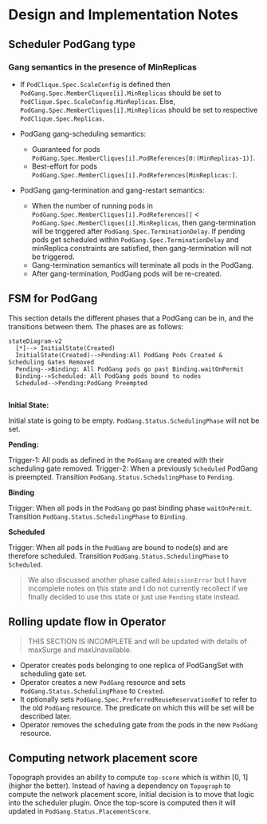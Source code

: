 # Design and Implementation Notes

## Scheduler PodGang type

### Gang semantics in the presence of MinReplicas

* If `PodClique.Spec.ScaleConfig` is defined then `PodGang.Spec.MemberCliques[i].MinReplicas` should be set to `PodClique.Spec.ScaleConfig.MinReplicas`. Else, 
`PodGang.Spec.MemberCliques[i].MinReplicas` should be set to respective `PodClique.Spec.Replicas`.

* PodGang gang-scheduling semantics:
  * Guaranteed for pods `PodGang.Spec.MemberCliques[i].PodReferences[0:(MinReplicas-1)]`.
  * Best-effort for pods `PodGang.Spec.MemberCliques[i].PodReferences[MinReplicas:]`.

* PodGang gang-termination and gang-restart semantics:
  * When the number of running pods in `PodGang.Spec.MemberCliques[i].PodReferences[]` < `PodGang.Spec.MemberCliques[i].MinReplicas`,
  then gang-termination will be triggered after `PodGang.Spec.TerminationDelay`. If pending pods get scheduled within `PodGang.Spec.TerminationDelay`
  and minReplica constraints are satisfied, then gang-termination will not be triggered.
  * Gang-termination semantics will terminate all pods in the PodGang.
  * After gang-termination, PodGang pods will be re-created.



## FSM for PodGang

This section details the different phases that a PodGang can be in, and the transitions between them. The phases are as follows:

```mermaid
stateDiagram-v2
  [*]--> InitialState(Created)
  InitialState(Created)-->Pending:All PodGang Pods Created & Scheduling Gates Removed
  Pending-->Binding: All PodGang pods go past Binding.waitOnPermit
  Binding-->Scheduled: All PodGang pods bound to nodes
  Scheduled-->Pending:PodGang Preempted
  
```

**Initial State:**

Initial state is going to be empty. `PodGang.Status.SchedulingPhase` will not be set.

**Pending:**

Trigger-1: All pods as defined in the `PodGang` are created with their scheduling gate removed.
Trigger-2: When a previously `Scheduled` PodGang is preempted.
Transition `PodGang.Status.SchedulingPhase` to `Pending`.

**Binding**

Trigger: When all pods in the `PodGang` go past binding phase `waitOnPermit`.
Transition `PodGang.Status.SchedulingPhase` to `Binding`.

**Scheduled**

Trigger: When all pods in the `PodGang` are bound to node(s) and are therefore scheduled.
Transition `PodGang.Status.SchedulingPhase` to `Scheduled`.

> We also discussed another phase called `AdmissionError` but I have incomplete notes on this state and I do not currently 
> recollect if we finally decided to use this state or just use `Pending` state instead.

## Rolling update flow in Operator

> THIS SECTION IS INCOMPLETE and will be updated with details of maxSurge and maxUnavailable.

* Operator creates pods belonging to one replica of PodGangSet with scheduling gate set.
* Operator creates a new `PodGang` resource and sets `PodGang.Status.SchedulingPhase` to `Created`.
* It optionally sets `PodGang.Spec.PreferredReuseReservationRef` to refer to the old `PodGang` resource. The predicate on which
  this will be set will be described later.
* Operator removes the scheduling gate from the pods in the new `PodGang` resource.

## Computing network placement score

Topograph provides an ability to compute `top-score` which is within [0, 1] (higher the better).
Instead of having a dependency on `Topograph` to compute the network placement score, initial decision is to move that logic into the scheduler plugin.
Once the top-score is computed then it will updated in `PodGang.Status.PlacementScore`.